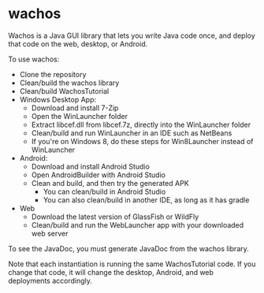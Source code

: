 # wachos
Wachos is a Java GUI library that lets you write Java code once, and deploy that code on the web, desktop, or Android.

To use wachos:
 - Clone the repository
 - Clean/build the wachos library
 - Clean/build WachosTutorial
 - Windows Desktop App:
    * Download and install 7-Zip
    * Open the WinLauncher folder
    * Extract libcef.dll from libcef.7z, directly into the WinLauncher folder
    * Clean/build and run WinLauncher in an IDE such as NetBeans
    * If you're on Windows 8, do these steps for Win8Launcher instead of WinLauncher
 - Android:
    * Download and install Android Studio
    * Open AndroidBuilder with Android Studio
    * Clean and build, and then try the generated APK
         - You can clean/build in Android Studio
         - You can also clean/build in another IDE, as long as it has gradle
 - Web
    * Download the latest version of GlassFish or WildFly
    * Clean/build and run the WebLauncher app with your downloaded web server

To see the JavaDoc, you must generate JavaDoc from the wachos library.

Note that each instantiation is running the same WachosTutorial code.  If you change that code, it will change the desktop, Android, and web deployments accordingly.
